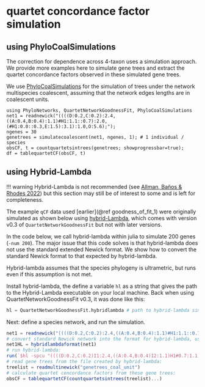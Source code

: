 # quartet concordance factor simulation

## using PhyloCoalSimulations

The correction for dependence across 4-taxon uses a simulation approach.
We provide more examples here to simulate gene trees and extract the
quartet concordance factors observed in these simulated gene trees.

We use [PhyloCoalSimulations](https://JuliaPhylo.github.io/PhyloCoalSimulations.jl/stable/)
for the simulation of trees under the network multispecies coalescent,
assuming that the network edges lengths are in coalescent units.

```@repl simulate
using PhyloNetworks, QuartetNetworkGoodnessFit, PhyloCoalSimulations
net1 = readnewick("((((D:0.2,C:0.2):2.4,((A:0.4,B:0.4):1.1)#H1:1.1::0.7):2.0,(#H1:0.0::0.3,E:1.5):3.1):1.0,O:5.6);");
ngenes = 30
genetrees = simulatecoalescent(net1, ngenes, 1); # 1 individual / species
obsCF, t = countquartetsintrees(genetrees; showprogressbar=true);
df = tablequartetCF(obsCF, t)
```

## using Hybrid-Lambda

!!! warning
    Hybrid-Lambda is not recommended
    (see [Allman, Baños & Rhodes 2022](https://doi.org/10.1109/TCBB.2022.3177956))
    but this section may still be of interest to some and is left for completeness.

The example `qCF` data used [earlier](@ref goodness_of_fit_1) were originally simulated as
shown below using [hybrid-Lambda](https://github.com/hybridLambda/hybrid-Lambda),
which comes with version v0.3 of `QuartetNetworkGoodnessFit`
but not with later versions.

In the code below, we call hybrid-lambda within julia to simulate 200 genes
(`-num 200`).
The major issue that this code solves is that hybrid-lambda does not
use the standard extended Newick format. We show how to convert the standard
Newick format to that expected by hybrid-lambda.

Hybrid-lambda assumes that the species phylogeny is ultrametric, but runs even
if this assumption is not met.

Install hybrid-lambda, the define a variable `hl` as a string that
gives the path to the Hybrid-Lambda executable on your local machine.
Back when using QuartetNetworkGoodnessFit v0.3, it was done like this:
```julia simulate
hl = QuartetNetworkGoodnessFit.hybridlambda # path to hybrid-lambda simulator, on local machine
```

Next: define a species network, and run the simulation.

```julia simulate
net1 = readnewick("((((D:0.2,C:0.2):2.4,((A:0.4,B:0.4):1.1)#H1:1.1::0.7):2.0,(#H1:0.0::0.3,E:1.5):3.1):1.0,O:5.6);");
# convert standard Newick network into the format for hybrid-lambda, used next
net1HL = hybridlambdaformat(net1)
# run hybrid-lambda:
run(`$hl -spcu "((((D:0.2,C:0.2)I1:2.4,((A:0.4,B:0.4)I2:1.1)H1#0.7:1.1)I3:2.0,(H1#0.7:0.0,E:1.5)I4:3.1)I5:1.0,O:5.6)I6;" -num 200 -seed 123 -o "genetrees"`)
# read gene trees from the file created by hybrid-lambda:
treelist = readmultinewick("genetrees_coal_unit")
# calculate quartet concordance factors from these gene trees:
obsCF = tablequartetCF(countquartetsintrees(treelist)...)
```
